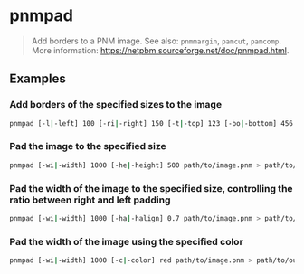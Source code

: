 # pnmpad

> Add borders to a PNM image. See also: `pnmmargin`, `pamcut`, `pamcomp`. More information: <https://netpbm.sourceforge.net/doc/pnmpad.html>.

## Examples

### Add borders of the specified sizes to the image

```bash
pnmpad [-l|-left] 100 [-ri|-right] 150 [-t|-top] 123 [-bo|-bottom] 456 path/to/image.pnm > path/to/output.pnm
```

### Pad the image to the specified size

```bash
pnmpad [-wi|-width] 1000 [-he|-height] 500 path/to/image.pnm > path/to/output.pnm
```

### Pad the width of the image to the specified size, controlling the ratio between right and left padding

```bash
pnmpad [-wi|-width] 1000 [-ha|-halign] 0.7 path/to/image.pnm > path/to/output.pnm
```

### Pad the width of the image using the specified color

```bash
pnmpad [-wi|-width] 1000 [-c|-color] red path/to/image.pnm > path/to/output.pnm
```
